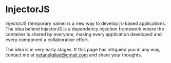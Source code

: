 InjectorJS
==========

InjectorJS (temporary name) is a new way to develop js-based applications. The idea behind InjectorJS is a dependency injection framework where the container is shared by everyone, making every application developed and every component a collaborative effort.

The idea is in very early stages. If this page has intrguied you in any way, contact me at netanelgilad@gmail.com and share your thoughts.
